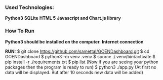 ### Used Technologies:
**Python3**
**SQLite**
**HTML 5**
**Javascript and Chart.js library**

### How To Run
**Python3 should be installed on the computer.**
**Internet connection**

**RUN:**
$ git clone https://github.com/samettal/GOENDashboard.git
$ cd GOENDashboard
$ python3 -m venv .venv
$ source ./.venv/bin/activate
$ pip install -r ./requirements.txt
$ pip list
(Now if you are seeing your python packages then the program is ready to run)
$ python3 ./app.py
(At first no data will be displayed. But after 10 seconds new data will be added)

